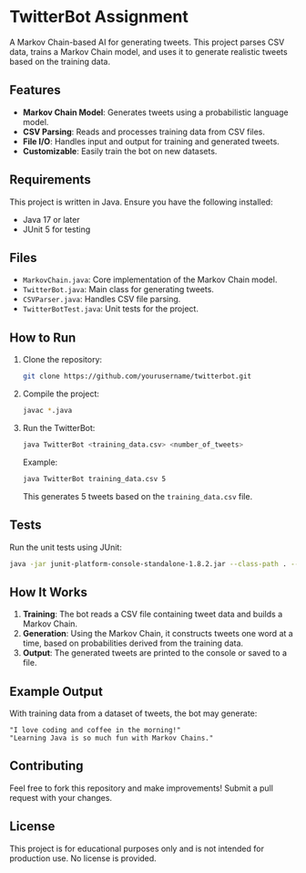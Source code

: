 # TwitterBot Assignment

A Markov Chain-based AI for generating tweets. This project parses CSV data, trains a Markov Chain model, and uses it to generate realistic tweets based on the training data.

## Features

- **Markov Chain Model**: Generates tweets using a probabilistic language model.
- **CSV Parsing**: Reads and processes training data from CSV files.
- **File I/O**: Handles input and output for training and generated tweets.
- **Customizable**: Easily train the bot on new datasets.

## Requirements

This project is written in Java. Ensure you have the following installed:

- Java 17 or later
- JUnit 5 for testing

## Files

- `MarkovChain.java`: Core implementation of the Markov Chain model.
- `TwitterBot.java`: Main class for generating tweets.
- `CSVParser.java`: Handles CSV file parsing.
- `TwitterBotTest.java`: Unit tests for the project.

## How to Run

1. Clone the repository:
   ```bash
   git clone https://github.com/yourusername/twitterbot.git
   ```

2. Compile the project:
   ```bash
   javac *.java
   ```

3. Run the TwitterBot:
   ```bash
   java TwitterBot <training_data.csv> <number_of_tweets>
   ```

   Example:
   ```bash
   java TwitterBot training_data.csv 5
   ```
   This generates 5 tweets based on the `training_data.csv` file.

## Tests

Run the unit tests using JUnit:
```bash
java -jar junit-platform-console-standalone-1.8.2.jar --class-path . --scan-class-path
```

## How It Works

1. **Training**: The bot reads a CSV file containing tweet data and builds a Markov Chain.
2. **Generation**: Using the Markov Chain, it constructs tweets one word at a time, based on probabilities derived from the training data.
3. **Output**: The generated tweets are printed to the console or saved to a file.

## Example Output

With training data from a dataset of tweets, the bot may generate:
```
"I love coding and coffee in the morning!"
"Learning Java is so much fun with Markov Chains."
```

## Contributing

Feel free to fork this repository and make improvements! Submit a pull request with your changes.

## License

This project is for educational purposes only and is not intended for production use. No license is provided.
